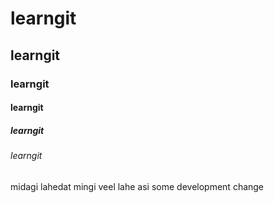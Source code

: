 # learngit
## learngit
### learngit
#### learngit
##### learngit
###### learngit
midagi lahedat 
mingi veel lahe asi 
some development change 